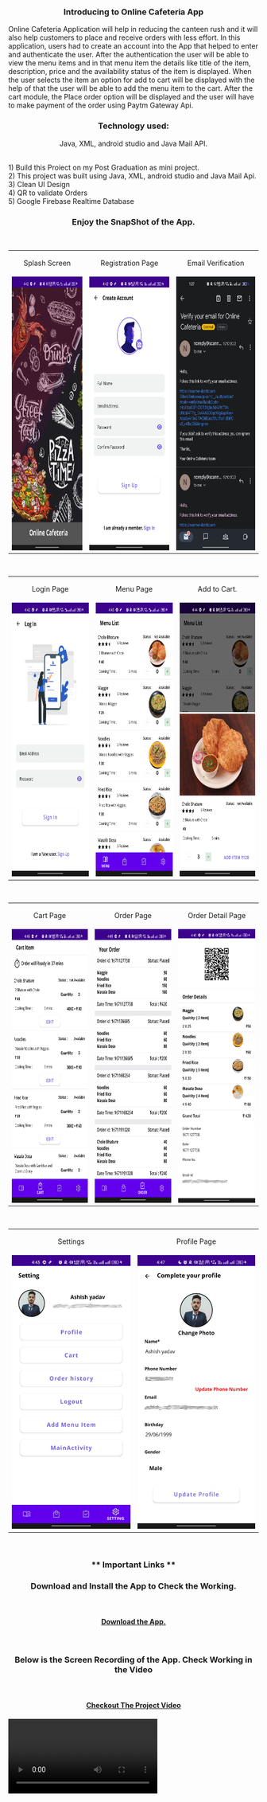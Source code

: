 
<h3 align="center"> Introducing to Online Cafeteria App </h3>


<p  align="center">
  
  Online Cafeteria Application will help in reducing the canteen rush and it will also help customers to place and receive orders with less effort. In this application, users had to create an account into the App that helped to enter and authenticate the user. After the authentication the user will be able to view the menu items and in that menu item the details like title of the item, description, price and the availability status of the item is displayed. When the user selects the item an option for add to cart will be displayed with the help of that the user will be able to add the menu item to the cart. After the cart
module, the Place order option will be displayed and the user will have to make payment of the order using Paytm Gateway Api.

 <h3 align="center"> Technology used: </h3></p>
<p  align="center">Java, XML, android studio and Java Mail API. 
  
</br>1) Build this Proiect on my Post Graduation as mini project. 
</br> 2) This project was built using Java, XML, android studio and Java Mail Api.
</br> 3) Clean UI Design
</br> 4) QR to validate Orders
</br> 5) Google Firebase Realtime Database


</p>

### <p align="center"> Enjoy the SnapShot of the App. </p>

 <br/>
<table>
  <tr>
     <td><p align="center">Splash Screen</p></td>
    <td><p align="center">Registration Page</p></td>
    <td><p align="center">Email Verification</p></td>
     
  </tr>
  <tr>
    <td><img src="https://github.com/ashish6659/Projects-Details/blob/main/canteenApp/Screenshot/Canteen_splash.jpg" width=270 height=550></td>
    <td><img src="https://github.com/ashish6659/Projects-Details/blob/main/canteenApp/Screenshot/Canteen_register.jpg" width=270 height=550></td>
    <td><img src="https://github.com/ashish6659/Projects-Details/blob/main/canteenApp/Screenshot/Canteen_User_Verify.jpg" width=270 height=550></td>
    
  </tr>
 </table>
 <br/>
 
<table>
  <tr>
     <td><p align="center">Login Page</p></td>
    <td><p align="center">Menu Page</p></td>
    <td><p align="center">Add to Cart.</p></td>
  </tr>
  <tr>
    <td><img src="https://github.com/ashish6659/Projects-Details/blob/main/canteenApp/Screenshot/Canteen_login.jpg" width=270 height=550></td>
    <td><img src="https://github.com/ashish6659/Projects-Details/blob/main/canteenApp/Screenshot/Canteen_menu.jpg" width=270 height=550></td>
    <td><img src="https://github.com/ashish6659/Projects-Details/blob/main/canteenApp/Screenshot/Canteen_addtocart.jpg" width=270 height=550></td>
  
  </tr>
 </table>
  <br/>
 <table>
  <tr>
    <td><p align="center">Cart Page</p></td>
    <td><p align="center">Order Page</p></td>
    <td><p align="center">Order Detail Page</p></td>
  </tr>
  <tr>
      <td><img src="https://github.com/ashish6659/Projects-Details/blob/main/canteenApp/Screenshot/Canteen_cart.jpg" width=270 height=550></td>
    <td><img src="https://github.com/ashish6659/Projects-Details/blob/main/canteenApp/Screenshot/Canteen_order.jpg" width=270 height=550></td>
    <td><img src="https://github.com/ashish6659/Projects-Details/blob/main/canteenApp/Screenshot/Canteen_orderdetail.jpg" width=270 height=550></td>
   
  </tr>
 </table>
  <br/>
  
  <table>
  <tr>
    <td><p align="center">Settings</p></td>
    <td><p align="center">Profile Page</p></td>
  </tr>
  <tr>
    <td><img src="https://github.com/ashish6659/Projects-Details/blob/main/canteenApp/Screenshot/Canteen_setting.jpg" width=270 height=550></td>
    <td><img src="https://github.com/ashish6659/Projects-Details/blob/main/canteenApp/Screenshot/Canteen_profile.jpg" width=270 height=550></td>
  </tr>
 </table>
  <br/>

### <p align="center"> ** Important Links **</p>

<h3 align="center"> Download and Install the App to Check the Working.</h3>

<br/>

#### <p align="center"> [ Download the App.](https://github.com/ashish6659/Projects-Details/raw/main/IPL/ScreenShot/demo_ipl.apk) </p>

<br/>

<h3 align="center"> Below is the Screen Recording of the App. Check Working in the Video</h3>
<br/>

#### <p align="center"> [ Checkout The Project Video](https://github.com/ashish6659/Projects-Details/blob/main/canteenApp/Screenshot/VN20230302_200436.mp4) </p>

<video align="center" src='https://user-images.githubusercontent.com/68533215/222666166-4b867791-444f-4f00-b08a-3373c20d1aa6.mp4'/>
<br/>








